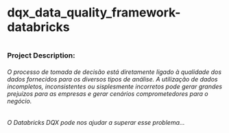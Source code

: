# dqx_data_quality_framework-databricks
#
#
#
### Project Description:
###### O processo de tomada de decisão está diretamente ligado à qualidade dos dados fornecidos para os diversos tipos de análise. A utilização de dados incompletos, inconsistentes ou sisplesmente incorretos pode gerar grandes prejuízos para as empresas e gerar cenários comprometedores para o negócio.
###### O Databricks DQX pode nos ajudar a superar esse problema...

